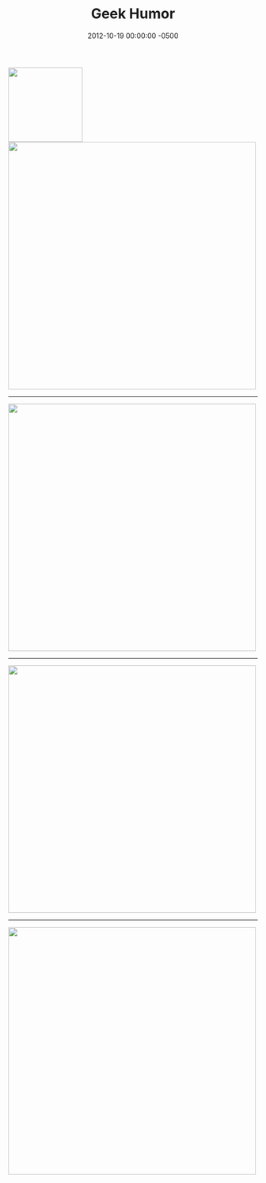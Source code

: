 ﻿---
layout: post
title:  Geek Humor
date:   2012-10-19 00:00:00 -0500
categories: IT
---






<img style="width:150px;" src="http://imgs.xkcd.com/s/9be30a7.png" />

<img style="width:500px;" src="http://imgs.xkcd.com/comics/exploits_of_a_mom.png" />

<hr>

<img style="width:500px;" src="http://imgs.xkcd.com/comics/network.png" />

<hr>

<img style="width:500px;" src="http://imgs.xkcd.com/comics/python.png" />

<hr>

<img style="width:500px;" src="http://imgs.xkcd.com/comics/zealous_autoconfig.png" />



